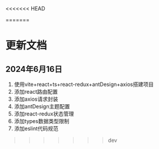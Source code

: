 <<<<<<< HEAD

=======
# 更新文档

## 2024年6月16日
  1. 使用vite+react+ts+react-redux+antDesign+axios搭建项目
  2. 添加react路由配置
  3. 添加axios请求封装
  4. 添加antDesign主题配置
  5. 添加react-redux状态管理
  6. 添加types数据类型限制
  7. 添加eslint代码规范
>>>>>>> dev
